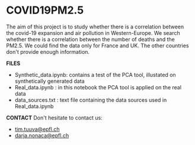 # COVID19PM2.5
The aim of this project is to study whether there is a correlation between the covid-19 expansion and air pollution in Western-Europe. 
We search whether there is a correlation between the number of deaths and the PM2.5. 
We could find the data only for France and UK. The other countries don't provide enough information. 

**FILES**
- Synthetic_data.ipynb: contains a test of the PCA tool, illustated on synthetically generated data
- Real_data.ipynb     : in this notebook the PCA tool is applied on the real data
- data_sources.txt    : text file containing the data sources used in Real_data.ipynb


**CONTACT**
Don't hesitate to contact us: 
- tim.tuuva@epfl.ch
- darja.nonaca@epfl.ch
